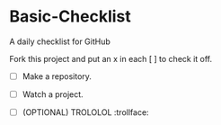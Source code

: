 # Basic-Checklist
A daily checklist for GitHub

Fork this project and put an x in each [ ] to check it off.

- [ ] Make a repository.

- [ ] Watch a project.

- [ ] (OPTIONAL) TROLOLOL :trollface:
